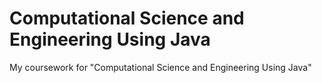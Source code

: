 # Computational Science and Engineering Using Java
My coursework for "Computational Science and Engineering Using Java"
